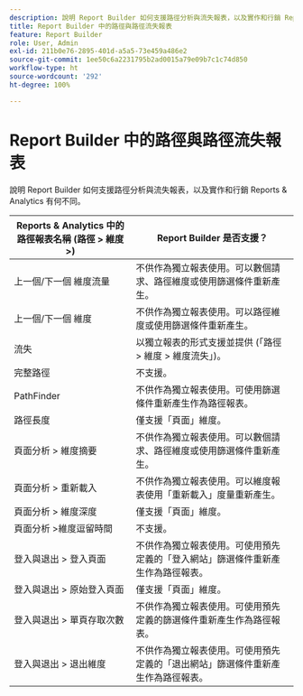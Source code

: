 ```yaml
---
description: 說明 Report Builder 如何支援路徑分析與流失報表，以及實作和行銷 Reports & Analytics 有何不同。
title: Report Builder 中的路徑與路徑流失報表
feature: Report Builder
role: User, Admin
exl-id: 211b0e76-2895-401d-a5a5-73e459a486e2
source-git-commit: 1ee50c6a2231795b2ad0015a79e09b7c1c74d850
workflow-type: ht
source-wordcount: '292'
ht-degree: 100%

---
```


# Report Builder 中的路徑與路徑流失報表

說明 Report Builder 如何支援路徑分析與流失報表，以及實作和行銷 Reports &amp; Analytics 有何不同。

| Reports &amp; Analytics 中的路徑報表名稱 (路徑 > 維度 >) | Report Builder 是否支援？ |
|--- |--- |
| 上一個/下一個  維度流量 | 不供作為獨立報表使用。可以數個請求、路徑維度或使用篩選條件重新產生。 |
| 上一個/下一個  維度 | 不供作為獨立報表使用。可以路徑維度或使用篩選條件重新產生。 |
| 流失 | 以獨立報表的形式支援並提供 (「路徑 > 維度 > 維度流失」)。 |
| 完整路徑 | 不支援。 |
| PathFinder | 不供作為獨立報表使用。可使用篩選條件重新產生作為路徑報表。 |
| 路徑長度 | 僅支援「頁面」維度。 |
| 頁面分析 > 維度摘要 | 不供作為獨立報表使用。可以數個請求、路徑維度或使用篩選條件重新產生。 |
| 頁面分析 > 重新載入 | 不供作為獨立報表使用。可以維度報表使用「重新載入」度量重新產生。 |
| 頁面分析 > 維度深度 | 僅支援「頁面」維度。 |
| 頁面分析 >維度逗留時間 | 不支援。 |
| 登入與退出 > 登入頁面 | 不供作為獨立報表使用。可使用預先定義的「登入網站」篩選條件重新產生作為路徑報表。 |
| 登入與退出 > 原始登入頁面 | 僅支援「頁面」維度。 |
| 登入與退出 > 單頁存取次數 | 不供作為獨立報表使用。可使用預先定義的篩選條件重新產生作為路徑報表。 |
| 登入與退出 > 退出維度 | 不供作為獨立報表使用。可使用預先定義的「退出網站」篩選條件重新產生作為路徑報表。 |
